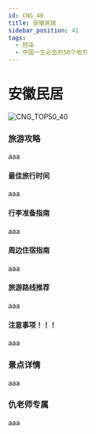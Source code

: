 ```yaml
---
id: CNG_40
title: 安徽民居
sidebar_position: 41
tags:
  - 拾柒
  - 中国一生必去的50个地方
---
```


# 安徽民居

![CNG\_TOP50\_40](https://github.com/AzraelQAQ/my-docusaurus-site/blob/master/img/love/CNG\_TOP50/40.png)

### 旅游攻略

aaa

#### 最佳旅行时间

aaa

#### 行李准备指南

aaa

#### 周边住宿指南

aaa

#### 旅游路线推荐

aaa

#### 注意事项！！！

aaa

### 景点详情

aaa

### 仇老师专属

aaa

